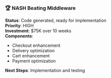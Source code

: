 ### 🏆 NASH Beating Middleware
**Status**: Code generated, ready for implementation  
**Priority**: HIGH  
**Investment**: $75K over 10 weeks  
**Components**:
- Checkout enhancement
- Delivery optimization
- Cart enhancement
- Payment optimization

**Next Steps**: Implementation and testing
